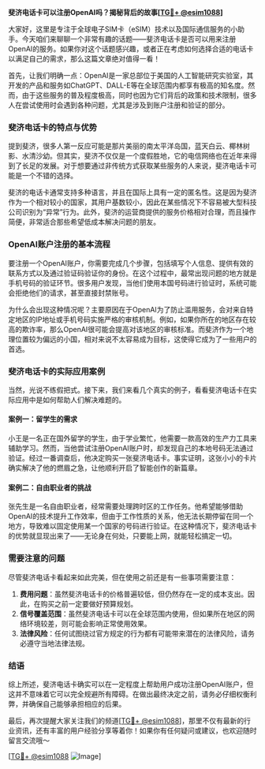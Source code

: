 **斐济电话卡可以注册OpenAI吗？揭秘背后的故事[[TG💪+ @esim1088](https://t.me/s/esim1088)]**

大家好，这里是专注于全球电子SIM卡（eSIM）技术以及国际通信服务的小助手。今天咱们来聊聊一个非常有趣的话题——斐济电话卡是否可以用来注册OpenAI的服务。如果你对这个话题感兴趣，或者正在考虑如何选择合适的电话卡以满足自己的需求，那么这篇文章绝对值得一看！

首先，让我们明确一点：OpenAI是一家总部位于美国的人工智能研究实验室，其开发的产品和服务如ChatGPT、DALL-E等在全球范围内都享有极高的知名度。然而，由于这些服务的普及程度极高，同时也因为它们背后的政策和技术限制，很多人在尝试使用时会遇到各种问题，尤其是涉及到账户注册和验证的部分。

### 斐济电话卡的特点与优势

提到斐济，很多人第一反应可能是那片美丽的南太平洋岛国，蓝天白云、椰林树影、水清沙幼。但其实，斐济不仅仅是一个度假胜地，它的电信网络也在近年来得到了长足的发展。对于想要通过非传统方式获取某些服务的人来说，斐济电话卡可能是一个不错的选择。

斐济的电话卡通常支持多种语言，并且在国际上具有一定的匿名性。这是因为斐济作为一个相对较小的国家，其用户基数较小，因此在某些情况下不容易被大型科技公司识别为“异常”行为。此外，斐济的运营商提供的服务价格相对合理，而且操作简便，非常适合那些希望低成本解决问题的朋友。

### OpenAI账户注册的基本流程

要注册一个OpenAI账户，你需要完成几个步骤，包括填写个人信息、提供有效的联系方式以及通过验证码验证你的身份。在这个过程中，最常出现问题的地方就是手机号码的验证环节。很多用户发现，当他们使用本国号码进行验证时，系统可能会拒绝他们的请求，甚至直接封禁账号。

为什么会出现这种情况呢？主要原因在于OpenAI为了防止滥用服务，会对来自特定地区的IP地址或手机号码实施严格的审核机制。例如，如果你所在的地区存在较高的欺诈率，那么OpenAI很可能会提高对该地区的审核标准。而斐济作为一个地理位置较为偏远的小国，相对来说不太容易成为目标，这使得它成为了一些用户的首选。

### 斐济电话卡的实际应用案例

当然，光说不练假把式。接下来，我们来看几个真实的例子，看看斐济电话卡在实际应用中是如何帮助人们解决难题的。

#### 案例一：留学生的需求
小王是一名正在国外留学的学生，由于学业繁忙，他需要一款高效的生产力工具来辅助学习。然而，当他尝试注册OpenAI账户时，却发现自己的本地号码无法通过验证。经过一番调查后，他决定购买一张斐济电话卡。事实证明，这张小小的卡片确实解决了他的燃眉之急，让他顺利开启了智能创作的新篇章。

#### 案例二：自由职业者的挑战
张先生是一名自由职业者，经常需要处理跨时区的工作任务。他希望能够借助OpenAI的技术提升工作效率，但由于工作性质的关系，他无法长期停留在同一个地方，导致难以固定使用某一个国家的号码进行验证。在这种情况下，斐济电话卡的优势就显现出来了——无论身在何处，只要能上网，就能轻松搞定一切。

### 需要注意的问题

尽管斐济电话卡看起来如此完美，但在使用之前还是有一些事项需要注意：

1. **费用问题**：虽然斐济电话卡的价格普遍较低，但仍然存在一定的成本支出。因此，在购买之前一定要做好预算规划。
2. **信号覆盖范围**：虽然斐济电话卡可以在全球范围内使用，但如果所在地区的网络环境较差，则可能会影响正常使用效果。
3. **法律风险**：任何试图绕过官方规定的行为都有可能带来潜在的法律风险，请务必遵守当地法律法规。

### 结语

综上所述，斐济电话卡确实可以在一定程度上帮助用户成功注册OpenAI账户，但这并不意味着它可以完全规避所有障碍。在做出最终决定之前，请务必仔细权衡利弊，并确保自己能够承担相应的后果。

最后，再次提醒大家关注我们的频道[[TG💪+ @esim1088](https://t.me/s/esim1088)]，那里不仅有最新的行业资讯，还有丰富的用户经验分享等着你！如果你有任何疑问或建议，也欢迎随时留言交流哦～ 

[[TG💪+ @esim1088](https://t.me/s/esim1088) ![Image](https://i.postimg.cc/4NQfJmqS/Snipaste-2025-05-13-00-14-12.png)]